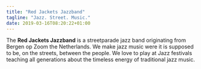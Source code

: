 ```yaml
---
title: "Red Jackets Jazzband"
tagline: "Jazz. Street. Music."
date: 2019-03-16T08:20:22+01:00
---
```


The **Red Jackets Jazzband** is a streetparade jazz band originating from Bergen op Zoom the Netherlands. We make jazz music were it is supposed to be, on the streets, between the people. We love to play at Jazz festivals teaching all generations about the timeless energy of traditional jazz music.  

